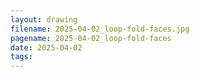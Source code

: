 ```yaml
---
layout: drawing
filename: 2025-04-02_loop-fold-faces.jpg
pagename: 2025-04-02_loop-fold-faces
date: 2025-04-02
tags:
---
```


